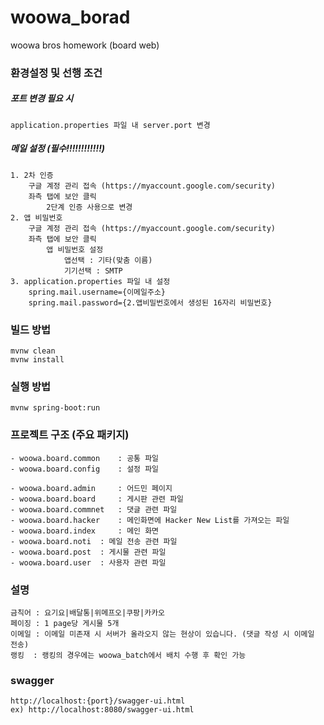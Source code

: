 # woowa_borad
woowa bros homework (board web)

### 환경설정 및 선행 조건
##### 포트 변경 필요 시 

	application.properties 파일 내 server.port 변경

##### 메일 설정 (필수!!!!!!!!!!!!)

	1. 2차 인증
		구글 계정 관리 접속 (https://myaccount.google.com/security)
		좌측 탭에 보안 클릭
			2단계 인증 사용으로 변경
	2. 앱 비밀번호 
		구글 계정 관리 접속 (https://myaccount.google.com/security)
		좌측 탭에 보안 클릭
			앱 비밀번호 설정
				앱선택 : 기타(맞춤 이름)
				기기선택 : SMTP
	3. application.properties 파일 내 설정
		spring.mail.username={이메일주소}
		spring.mail.password={2.앱비밀번호에서 생성된 16자리 비밀번호}
		
### 빌드 방법
	mvnw clean
	mvnw install

### 실행 방법
	mvnw spring-boot:run
	
### 프로젝트 구조 (주요 패키지)
	- woowa.board.common	: 공통 파일
	- woowa.board.config 	: 설정 파일
		
	- woowa.board.admin 	: 어드민 페이지
	- woowa.board.board 	: 게시판 관련 파일
	- woowa.board.commnet 	: 댓글 관련 파일
	- woowa.board.hacker 	: 메인화면에 Hacker New List를 가져오는 파일
	- woowa.board.index 	: 메인 화면
	- woowa.board.noti	: 메일 전송 관련 파일
	- woowa.board.post	: 게시물 관련 파일
	- woowa.board.user	: 사용자 관련 파일

### 설명
	금칙어	: 요기요|배달통|위메프오|쿠팡|카카오
	페이징	: 1 page당 게시물 5개
	이메일	: 이메일 미존재 시 서버가 올라오지 않는 현상이 있습니다. (댓글 작성 시 이메일 전송)
	랭킹	: 랭킹의 경우에는 woowa_batch에서 배치 수행 후 확인 가능
### swagger 
	http://localhost:{port}/swagger-ui.html
	ex) http://localhost:8080/swagger-ui.html